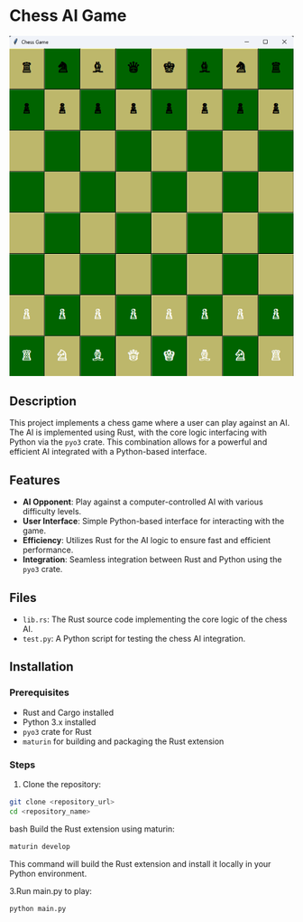 # Chess AI Game

![Chess Board](readme_1.png)

## Description

This project implements a chess game where a user can play against an AI. The AI is implemented using Rust, with the core logic interfacing with Python via the `pyo3` crate. This combination allows for a powerful and efficient AI integrated with a Python-based interface.

## Features

- **AI Opponent**: Play against a computer-controlled AI with various difficulty levels.
- **User Interface**: Simple Python-based interface for interacting with the game.
- **Efficiency**: Utilizes Rust for the AI logic to ensure fast and efficient performance.
- **Integration**: Seamless integration between Rust and Python using the `pyo3` crate.

## Files

- `lib.rs`: The Rust source code implementing the core logic of the chess AI.
- `test.py`: A Python script for testing the chess AI integration.

## Installation

### Prerequisites

- Rust and Cargo installed
- Python 3.x installed
- `pyo3` crate for Rust
- `maturin` for building and packaging the Rust extension

### Steps

1. Clone the repository:

```bash
git clone <repository_url>
cd <repository_name>
```

bash
Build the Rust extension using maturin:

```bash
maturin develop
```

This command will build the Rust extension and install it locally in your Python environment.

3.Run main.py to play:

```bash
python main.py
```
